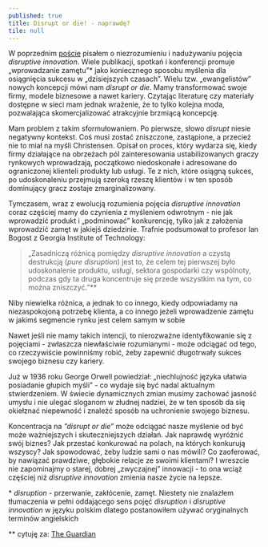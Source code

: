 ```yaml
---
published: true
title: Disrupt or die! - naprawdę?
tile: null
---
```


W poprzednim [poście](http://michalkazmierski.com/Disruptive-innovation-nazywajmy-rzeczy-po-imieniu/)  pisałem o niezrozumieniu i nadużywaniu pojęcia *disruptive innovation*. Wiele publikacji, spotkań i konferencji promuje „wprowadzanie zamętu”\* jako koniecznego sposobu myślenia dla osiągnięcia sukcesu w „dzisiejszych czasach”. 
Wielu tzw. „ewangelistów” nowych koncepcji mówi nam *disrupt or die*. Mamy transformować swoje firmy, modele biznesowe a nawet kariery.
Czytając literaturę czy materiały dostępne w sieci mam jednak wrażenie, że to tylko kolejna moda, pozwalająca skomercjalizować atrakcyjnie brzmiącą koncepcję.

Mam problem z takim sformułowaniem. Po pierwsze, słowo *disrupt* niesie negatywny kontekst. Coś musi zostać zniszczone, zastąpione, a przecież nie to miał na myśli Christensen. Opisał on proces, który wydarza się, kiedy firmy działające na obrzeżach pól zainteresowania ustabilizowanych graczy rynkowych wprowadzają, początkowo niedoskonałe i adresowane do ograniczonej klienteli produkty lub usługi. Te z nich, które osiągną sukces, po udoskonaleniu przejmują szeroką rzeszę klientów i w ten sposób dominujący gracz zostaje zmarginalizowany.

Tymczasem, wraz z ewolucją rozumienia pojęcia *disruptive innovation* coraz częściej mamy do czynienia z myśleniem odwrotnym - nie jak wprowadzić produkt i „podminować” konkurencję, tylko jak z założenia wprowadzić zamęt w jakiejś dziedzinie. 
Trafnie podsumował to profesor Ian Bogost z Georgia Institute of Technology:

>„Zasadniczą różnicą pomiędzy *disruptive innovation* a czystą destrukcją (*pure disruption*) jest to, że celem tej pierwszej było udoskonalenie produktu, usługi, sektora gospodarki czy wspólnoty, podczas gdy ta druga koncentruje się przede wszystkim na tym, co można zniszczyć.”\*\*

Niby niewielka różnica, a jednak to co innego, kiedy odpowiadamy na  niezaspokojoną potrzebę klienta, a co innego jeżeli wprowadzenie zamętu w jakimś segmencie rynku jest celem samym w sobie 

Nawet jeśli nie mamy takich intencji, to nierozważne identyfikowanie się z pojęciami - zwłaszcza niewłaściwie rozumianymi - może odciągać od tego, co rzeczywiście powinniśmy robić, żeby zapewnić długotrwały sukces swojego biznesu czy kariery.

Już w 1936 roku George Orwell powiedział: „niechlujność języka ułatwia posiadanie głupich myśli” - co wydaje się być nadal aktualnym stwierdzeniem.
W świecie dynamicznych zmian musimy zachować jasność umysłu i nie ulegać sloganom w złudnej nadziei, że w ten sposób da się okiełznać niepewność i znaleźć sposób na uchronienie swojego biznesu.

Koncentracja na *”disrupt or die”* może odciągać nasze myślenie od być może ważniejszych i skuteczniejszych działań.  Jak naprawdę wyróżnić swój biznes? Jak przestać konkurować na polach, na których konkurują wszyscy? Jak spowodować, żeby ludzie sami o nas mówili? Co zaoferować, by nawiązać prawdziwe, głębokie relacje ze swoimi klientami? 
I wreszcie nie zapominajmy o starej, dobrej „zwyczajnej” innowacji - to ona wciąż częściej niż *disruptive innovation* zmienia nasze życie na lepsze.


\* *disruption* - przerwanie, zakłócenie, zamęt. Niestety nie znalazłem tłumaczenia w pełni oddającego sens pojęć *disruption* i *disruptive innovation* w języku polskim dlatego postanowiłem używać oryginalnych terminów angielskich

\*\*  cytuję za: [The Guardian](https://www.theguardian.com/technology/2016/jan/11/disruption-silicon-valleys-buzzword)
